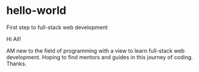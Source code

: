 # hello-world
First step to full-stack web development

Hi All!

AM new to the field of programming with a view to learn full-stack web development. Hoping to find mentors and guides in this journey of coding. Thanks.

